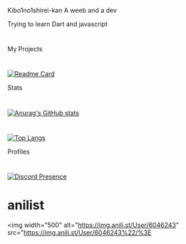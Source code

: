 Kibo1no1shirei-kan
A weeb and a dev

Trying to learn
Dart and javascript
#



My Projects
#
[![Readme Card](https://github-readme-stats.vercel.app/api/pin/?username=kibo1no1shirei-kan&repo=W-discord-bot&show_owner=true&theme=transparent)](https://github.com/anuraghazra/github-readme-stats)

Stats
#

[![Anurag's GitHub stats](https://github-readme-stats.vercel.app/api?username=kibo1no1shirei-kan&count_private=true%show_icons=true&theme=transparent)](https://github.com/anuraghazra/github-readme-stats)
#
[![Top Langs](https://github-readme-stats.vercel.app/api/top-langs/?username=kibo1no1shirei-kan&langs_count=10%&theme=transparent&layout=compact)](https://github.com/anuraghazra/github-readme-stats)

Profiles
#
[![Discord Presence](https://lanyard.cnrad.dev/api/777794989940801550)](https://discord.com/users/777794989940801550)
# anilist 

<img width="500" alt="https://img.anili.st/User/6046243" src="https://img.anili.st/User/6046243%22/%3E
